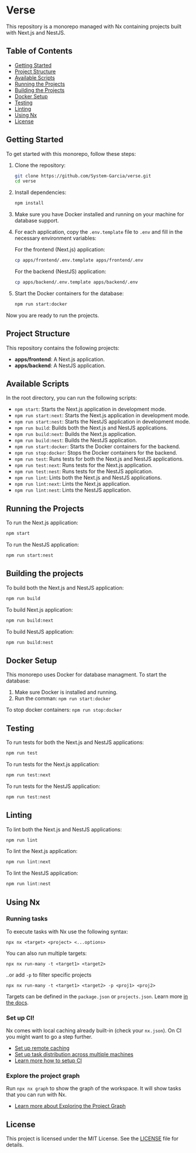 # Verse

This repository is a monorepo managed with Nx containing projects built with Next.js and NestJS.

## Table of Contents

- [Getting Started](#getting-started)
- [Project Structure](#project-structure)
- [Available Scripts](#available-scripts)
- [Running the Projects](#running-the-projects)
- [Building the Projects](#building-the-projects)
- [Docker Setup](#docker-setup)
- [Testing](#testing)
- [Linting](#linting)
- [Using Nx](#using-nx)
- [License](#license)

## Getting Started

To get started with this monorepo, follow these steps:

1. Clone the repository:
    ```bash
    git clone https://github.com/System-Garcia/verse.git
    cd verse
    ```

2. Install dependencies:
    ```bash
    npm install
    ```

3. Make sure you have Docker installed and running on your machine for database support.

4. For each application, copy the `.env.template` file to `.env` and fill in the necessary environment variables:

    For the frontend (Next.js) application:
    ```bash
    cp apps/frontend/.env.template apps/frontend/.env
    ```

    For the backend (NestJS) application:
    ```bash
    cp apps/backend/.env.template apps/backend/.env
    ```

5. Start the Docker containers for the database:
    ```bash
    npm run start:docker
    ```

Now you are ready to run the projects.

## Project Structure

This repository contains the following projects:

- **apps/frontend**: A Next.js application.
- **apps/backend**: A NestJS application.

## Available Scripts

In the root directory, you can run the following scripts:

- `npm start`: Starts the Next.js application in development mode.
- `npm run start:next`: Starts the Next.js application in development mode.
- `npm run start:nest`: Starts the NestJS application in development mode.
- `npm run build`: Builds both the Next.js and NestJS applications.
- `npm run build:next`: Builds the Next.js application.
- `npm run build:nest`: Builds the NestJS application.
- `npm run start:docker`: Starts the Docker containers for the backend.
- `npm run stop:docker`: Stops the Docker containers for the backend.
- `npm run test`: Runs tests for both the Next.js and NestJS applications.
- `npm run test:next`: Runs tests for the Next.js application.
- `npm run test:nest`: Runs tests for the NestJS application.
- `npm run lint`: Lints both the Next.js and NestJS applications.
- `npm run lint:next`: Lints the Next.js application.
- `npm run lint:nest`: Lints the NestJS application.

## Running the Projects

To run the Next.js application:

```bash
npm start
```

To run the NestJS application:

```bash
npm run start:nest
```

## Building the projects

To build both the Next.js and NestJS application:

```bash
npm run build
```

To build Next.js application:
```bash
npm run build:next
```

To build NestJS application:
```bash
npm run build:nest
```

## Docker Setup

This monorepo uses Docker for database managment. To start the database:

1. Make sure Docker is installed and running.
2. Run the comman: ```npm run start:docker```

To stop docker containers: ```npm run stop:docker```

## Testing

To run tests for both the Next.js and NestJS applications:
```bash
npm run test
```

To run tests for the Next.js application:
```bash
npm run test:next
```

To run tests for the NestJS application:
```bash
npm run test:nest
```

## Linting

To lint both the Next.js and NestJS applications:
```bash
npm run lint
```

To lint the Next.js application:
```bash
npm run lint:next
```

To lint the NestJS application:
```bash
npm run lint:nest
```

## Using Nx

### Running tasks

To execute tasks with Nx use the following syntax:

```
npx nx <target> <project> <...options>
```

You can also run multiple targets:

```
npx nx run-many -t <target1> <target2>
```

..or add `-p` to filter specific projects

```
npx nx run-many -t <target1> <target2> -p <proj1> <proj2>
```

Targets can be defined in the `package.json` or `projects.json`. Learn more [in the docs](https://nx.dev/features/run-tasks).

### Set up CI!

Nx comes with local caching already built-in (check your `nx.json`). On CI you might want to go a step further.

- [Set up remote caching](https://nx.dev/features/share-your-cache)
- [Set up task distribution across multiple machines](https://nx.dev/nx-cloud/features/distribute-task-execution)
- [Learn more how to setup CI](https://nx.dev/recipes/ci)

### Explore the project graph

Run `npx nx graph` to show the graph of the workspace.
It will show tasks that you can run with Nx.

- [Learn more about Exploring the Project Graph](https://nx.dev/core-features/explore-graph)

## License

This project is licensed under the MIT License. See the [LICENSE](./LICENSE) file for details.

